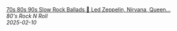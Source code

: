 <!--2025-02-10 08:00:23-->
<div class="yb">
  <a class="nodecor" href="/index.html?rok/70s_80s_90s_slow_rock_ballads_led_zeppelin_nirvana_queen_bon_jovi_scorpions">
    <img class="preview" data-videoid="UFPv-TNNyrE" src="https://i2.ytimg.com/vi/UFPv-TNNyrE/hqdefault.jpg" align="middle" alt="">
  </a>
  <div class="inlbl text">
    <a class="nodecor" href="/index.html?rok/70s_80s_90s_slow_rock_ballads_led_zeppelin_nirvana_queen_bon_jovi_scorpions">70s 80s 90s Slow Rock Ballads 📀 Led Zeppelin, Nirvana, Queen...</a><br>
    <i class="smaller2">80's Rock N Roll</i><br>
    <i class="smaller3">2025-02-10</i>
  </div>
</div>
